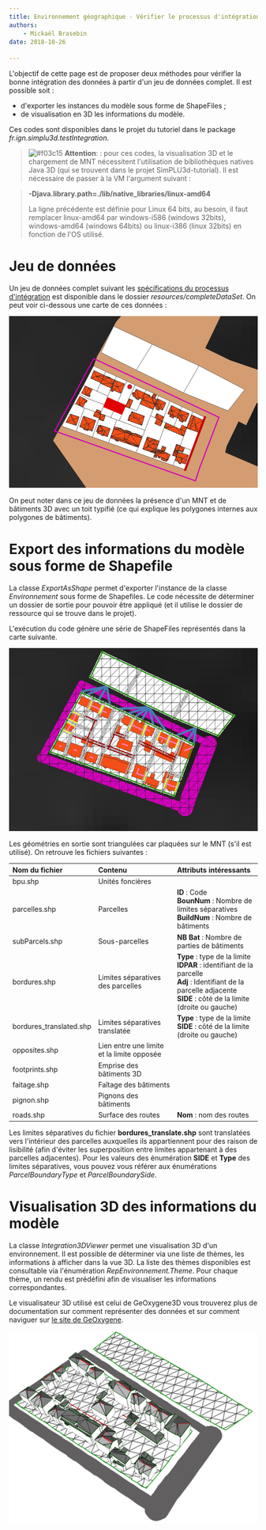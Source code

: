 ```yaml
---
title: Environnement géographique - Vérifier le processus d'intégration
authors:
    - Mickaël Brasebin
date: 2018-10-26

---
```


L'objectif de cette page est de proposer deux méthodes pour vérifier la bonne intégration des données à partir d'un jeu de données complet. Il est possible soit :
- d'exporter les instances du modèle sous forme de ShapeFiles ;
- de visualisation en 3D les informations du modèle.

Ces codes sont disponibles dans le projet du tutoriel dans le package *fr.ign.simplu3d.testIntegration*.

> ![#f03c15](https://placehold.it/15/f03c15/000000?text=+) **Attention**: : pour ces codes, la visualisation 3D et le chargement de MNT nécessitent l'utilisation de bibliothèques natives Java 3D (qui se trouvent dans le projet SimPLU3d-tutorial). Il est nécessaire de passer à la VM l'argument suivant :

>
> **-Djava.library.path=./lib/native_libraries/linux-amd64**  
>
> La ligne précédente est définie pour Linux 64 bits, au besoin, il faut remplacer linux-amd64 par windows-i586 (windows 32bits), windows-amd64 (windows 64bits) ou linux-i386 (linux 32bits) en fonction de l'OS utilisé.


# Jeu de données

Un jeu de données complet suivant les [spécifications du processus d'intégration](integration.md) est disponible dans le dossier *resources/completeDataSet*. On peut voir ci-dessous une carte de ces données :

![Carte des données en entrée](./img/SituationBefore.png)

On peut noter dans ce jeu de données la présence d'un MNT et de bâtiments 3D avec un toit typifié (ce qui explique les polygones internes aux polygones de bâtiments).

# Export des informations du modèle sous forme de Shapefile

La classe *ExportAsShape* permet d'exporter l'instance de la classe *Environnement* sous forme de Shapefiles. Le code nécessite de déterminer un dossier de sortie pour pouvoir être appliqué (et il utilise le dossier de ressource qui se trouve dans le projet).

L'exécution du code génère une série de ShapeFiles représentés dans la carte suivante.

![Carte des données en entrée](./img/SituationAfter.png)

Les géométries en sortie sont triangulées car plaquées sur le MNT (s'il est utilisé). On retrouve les fichiers suivantes :

| Nom du fichier          | Contenu                                    | Attributs intéressants                                                                                                                                                                   |
|:------------------------|:-------------------------------------------|:-----------------------------------------------------------------------------------------------------------------------------------------------------------------------------------------|
| bpu.shp                 | Unités foncières                           |                                                                                                                                                                                          |
| parcelles.shp           | Parcelles                                  | **ID** : Code <br /> **BounNum** : Nombre de limites séparatives <br /> **BuildNum** : Nombre de bâtiments                                                                               |
| subParcels.shp          | Sous-parcelles                             | **NB Bat** : Nombre de parties de bâtiments                                                                                                                                              |
| bordures.shp            | Limites séparatives des parcelles          | **Type** : type de la limite <br /> **IDPAR** : identifiant de la parcelle <br /> **Adj** : Identifiant de la parcelle adjacente <br />  **SIDE** : côté de la limite (droite ou gauche) |
| bordures_translated.shp | Limites séparatives translatée             | **Type** : type de la limite <br/> **SIDE** : côté de la limite (droite ou gauche)                                                                                                       |
| opposites.shp           | Lien entre une limite et la limite opposée |                                                                                                                                                                                          |
| footprints.shp          | Emprise des bâtiments 3D                   |                                                                                                                                                                                          |
| faitage.shp             | Faîtage des bâtiments                      |                                                                                                                                                                                          |
| pignon.shp              | Pignons des bâtiments                      |                                                                                                                                                                                          |
| roads.shp               | Surface des routes                         | **Nom** : nom des routes                                                                                                                                                                 |

Les limites séparatives du fichier **bordures_translate.shp** sont translatées vers l'intérieur des parcelles auxquelles ils appartiennent pour des raison de lisibilité (afin d'éviter les superposition entre limites appartenant à des parcelles adjacentes).
Pour les valeurs des énumération **SIDE** et **Type** des limites séparatives, vous pouvez vous référer aux énumérations *ParcelBoundaryType* et *ParcelBoundarySide*.

# Visualisation 3D des informations du modèle

La classe *Integration3DViewer* permet une visualisation 3D d'un environnement. Il est possible de déterminer via une liste de thèmes, les informations à afficher dans la vue 3D. La liste des thèmes disponibles est consultable via l'énumération *RepEnvironnement.Theme*. Pour chaque thème, un rendu est prédéfini afin de visualiser les informations correspondantes.

Le visualisateur 3D utilisé est celui de GeOxygene3D vous trouverez plus de documentation sur comment représenter des données et sur comment naviguer sur [le site de GeOxygene](http://ignf.github.io/geoxygene/documentation/application/3d.html).

![Fenêtre 3D représentant une visualisation de l'environnement](./img/viewer3D.png)
